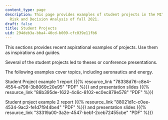 ```yaml
---
content_type: page
description: This page provides examples of student projects in the MIT course IDS.333
  Risk and Decision Analysis of fall 2021.
draft: false
title: Student Projects
uid: 294deb3a-bba4-40cd-b009-cfc039e11fb6
---
```

This sections provides recent aspirational examples of projects. Use them as inspirations and guides.

Several of the student projects led to theses or conference presentations. 

The following examples cover topics, including aeronautics and energy.

Student Project example 1 report ({{% resource_link "78338d76-c8e4-4554-a798-3b8069c20e95" "PDF" %}}) and presentation slides ({{% resource_link "88b395de-1622-4c6c-8102-ec0ec879e578" "PDF" %}})

Student project example 2 report ({{% resource_link "88021d1c-c0ee-4534-9ac2-fe1d7f944be4" "PDF" %}}) and presentation slides ({{% resource_link "33319a00-3a2e-4547-beb1-2ceb72455cbe" "PDF" %}})